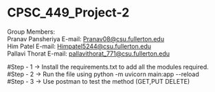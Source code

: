 # CPSC_449_Project-2

Group Members:
<br>
Pranav Pansheriya            E-mail: Pranav08@csu.fullerton.edu
<br>
Him Patel        E-mail: Himpatel5244@csu.fullerton.edu
<br>
Pallavi Thorat        E-mail: pallavithorat_771@csu.fullerton.edu
<br>

  

#Step - 1 -> Install the requirements.txt to add all the modules required.
<br>
#Step - 2 -> Run the file using python -m uvicorn main:app --reload
<br>
#Step - 3 -> Use postman to test the method (GET,PUT DELETE)


